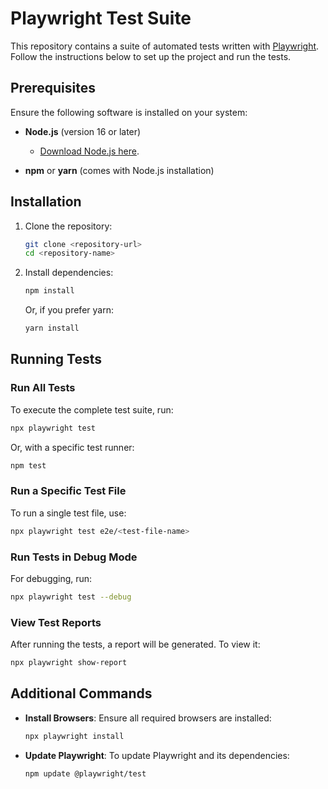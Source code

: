 # Playwright Test Suite

This repository contains a suite of automated tests written with [Playwright](https://playwright.dev/). Follow the instructions below to set up the project and run the tests.

## Prerequisites

Ensure the following software is installed on your system:

- **Node.js** (version 16 or later)
  - [Download Node.js here](https://nodejs.org/).

- **npm** or **yarn** (comes with Node.js installation)

## Installation

1. Clone the repository:
   ```bash
   git clone <repository-url>
   cd <repository-name>
   ```

2. Install dependencies:
   ```bash
   npm install
   ```

   Or, if you prefer yarn:
   ```bash
   yarn install
   ```

## Running Tests

### Run All Tests

To execute the complete test suite, run:
```bash
npx playwright test
```

Or, with a specific test runner:
```bash
npm test
```

### Run a Specific Test File

To run a single test file, use:
```bash
npx playwright test e2e/<test-file-name>
```

### Run Tests in Debug Mode

For debugging, run:
```bash
npx playwright test --debug
```

### View Test Reports

After running the tests, a report will be generated. To view it:
```bash
npx playwright show-report
```

## Additional Commands

- **Install Browsers**: Ensure all required browsers are installed:
  ```bash
  npx playwright install
  ```

- **Update Playwright**: To update Playwright and its dependencies:
  ```bash
  npm update @playwright/test
  ```

